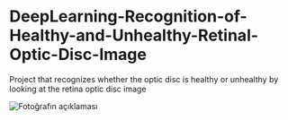 # DeepLearning-Recognition-of-Healthy-and-Unhealthy-Retinal-Optic-Disc-Image
Project that recognizes whether the optic disc is healthy or unhealthy by looking at the retina optic disc image

![Fotoğrafın açıklaması](https://github.com/kullanici_adin/depo_adi/raw/main/images/fotograf.jpg)
